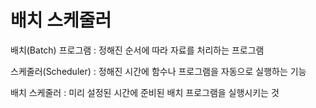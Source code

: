 # 배치 스케줄러

배치(Batch) 프로그램 : 정해진 순서에 따라 자료를 처리하는 프로그램  

스케줄러(Scheduler) : 정해진 시간에 함수나 프로그램을 자동으로 실행하는 기능  

배치 스케줄러 : 미리 설정된 시간에 준비된 배치 프로그램을 실행시키는 것